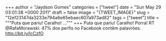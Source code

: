 
+++
author = "Jaydson Gomes"
categories = ["tweet"]
date = "Sun May 29 03:01:38 +0000 2011"
draft = false
image = "{TWEET_IMAGE}"
slug = "12ef23147da3233e794a6e65ebaec607a973ad82"
tags = ["tweet"]
title = """Puta que pariu! Caralho! ..."""
+++
Puta que pariu! Caralho! Porra! RT @RafaMorawski: 47% dos perfis no Facebook contêm palavrões. http://bit.ly/lcCzfO
